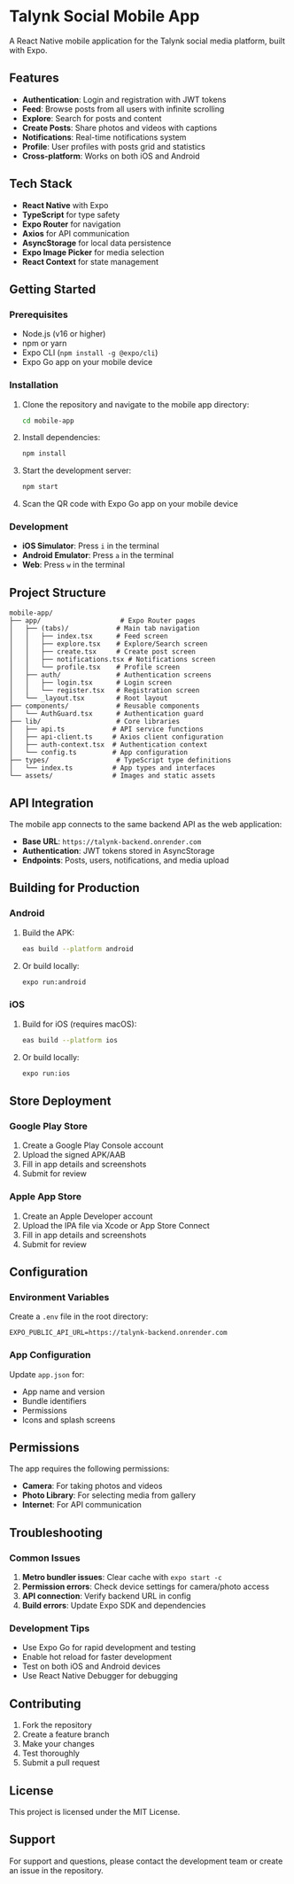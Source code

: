 # Talynk Social Mobile App

A React Native mobile application for the Talynk social media platform, built with Expo.

## Features

- **Authentication**: Login and registration with JWT tokens
- **Feed**: Browse posts from all users with infinite scrolling
- **Explore**: Search for posts and content
- **Create Posts**: Share photos and videos with captions
- **Notifications**: Real-time notifications system
- **Profile**: User profiles with posts grid and statistics
- **Cross-platform**: Works on both iOS and Android

## Tech Stack

- **React Native** with Expo
- **TypeScript** for type safety
- **Expo Router** for navigation
- **Axios** for API communication
- **AsyncStorage** for local data persistence
- **Expo Image Picker** for media selection
- **React Context** for state management

## Getting Started

### Prerequisites

- Node.js (v16 or higher)
- npm or yarn
- Expo CLI (`npm install -g @expo/cli`)
- Expo Go app on your mobile device

### Installation

1. Clone the repository and navigate to the mobile app directory:
   ```bash
   cd mobile-app
   ```

2. Install dependencies:
   ```bash
   npm install
   ```

3. Start the development server:
   ```bash
   npm start
   ```

4. Scan the QR code with Expo Go app on your mobile device

### Development

- **iOS Simulator**: Press `i` in the terminal
- **Android Emulator**: Press `a` in the terminal
- **Web**: Press `w` in the terminal

## Project Structure

```
mobile-app/
├── app/                    # Expo Router pages
│   ├── (tabs)/            # Main tab navigation
│   │   ├── index.tsx      # Feed screen
│   │   ├── explore.tsx    # Explore/Search screen
│   │   ├── create.tsx     # Create post screen
│   │   ├── notifications.tsx # Notifications screen
│   │   └── profile.tsx    # Profile screen
│   ├── auth/              # Authentication screens
│   │   ├── login.tsx      # Login screen
│   │   └── register.tsx   # Registration screen
│   └── _layout.tsx        # Root layout
├── components/            # Reusable components
│   └── AuthGuard.tsx      # Authentication guard
├── lib/                   # Core libraries
│   ├── api.ts            # API service functions
│   ├── api-client.ts     # Axios client configuration
│   ├── auth-context.tsx  # Authentication context
│   └── config.ts         # App configuration
├── types/                 # TypeScript type definitions
│   └── index.ts          # App types and interfaces
└── assets/               # Images and static assets
```

## API Integration

The mobile app connects to the same backend API as the web application:

- **Base URL**: `https://talynk-backend.onrender.com`
- **Authentication**: JWT tokens stored in AsyncStorage
- **Endpoints**: Posts, users, notifications, and media upload

## Building for Production

### Android

1. Build the APK:
   ```bash
   eas build --platform android
   ```

2. Or build locally:
   ```bash
   expo run:android
   ```

### iOS

1. Build for iOS (requires macOS):
   ```bash
   eas build --platform ios
   ```

2. Or build locally:
   ```bash
   expo run:ios
   ```

## Store Deployment

### Google Play Store

1. Create a Google Play Console account
2. Upload the signed APK/AAB
3. Fill in app details and screenshots
4. Submit for review

### Apple App Store

1. Create an Apple Developer account
2. Upload the IPA file via Xcode or App Store Connect
3. Fill in app details and screenshots
4. Submit for review

## Configuration

### Environment Variables

Create a `.env` file in the root directory:

```env
EXPO_PUBLIC_API_URL=https://talynk-backend.onrender.com
```

### App Configuration

Update `app.json` for:
- App name and version
- Bundle identifiers
- Permissions
- Icons and splash screens

## Permissions

The app requires the following permissions:

- **Camera**: For taking photos and videos
- **Photo Library**: For selecting media from gallery
- **Internet**: For API communication

## Troubleshooting

### Common Issues

1. **Metro bundler issues**: Clear cache with `expo start -c`
2. **Permission errors**: Check device settings for camera/photo access
3. **API connection**: Verify backend URL in config
4. **Build errors**: Update Expo SDK and dependencies

### Development Tips

- Use Expo Go for rapid development and testing
- Enable hot reload for faster development
- Test on both iOS and Android devices
- Use React Native Debugger for debugging

## Contributing

1. Fork the repository
2. Create a feature branch
3. Make your changes
4. Test thoroughly
5. Submit a pull request

## License

This project is licensed under the MIT License.

## Support

For support and questions, please contact the development team or create an issue in the repository. 